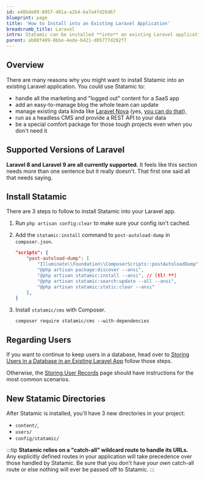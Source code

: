 ```yaml
---
id: e48bde09-8957-401a-a2b4-ba7a4fd26d67
blueprint: page
title: 'How to Install into an Existing Laravel Application'
breadcrumb_title: Laravel
intro: Statamic can be installed **into** an existing Laravel application and used to add new sections — like a blog or press release section — function as a headless CMS, or even manage existing data.
parent: ab08f409-8bbe-4ede-b421-d05777d292f7
---
```

## Overview

There are many reasons why you might want to install Statamic into an existing Laravel application. You could use Statamic to:

- handle all the marketing and "logged out" content for a SaaS app
- add an easy-to-manage blog the whole team can update
- manage existing data kinda like [Laravel Nova](https://nova.laravel.com/) (yes, [you can do that](/extending/repositories)),
- run as a headless CMS and provide a REST API to your data
- be a special comfort package for those tough projects even when you don't need it

## Supported Versions of Laravel

**Laravel 8 and Laravel 9 are all currently supported.** It feels like this section needs more than one sentence but it really doesn't. That first one said all that needs saying.

## Install Statamic

There are 3 steps to follow to install Statamic into your Laravel app.

1. Run `php artisan config:clear` to make sure your config isn't cached.

2. Add the `statamic:install` command to `post-autoload-dump` in `composer.json`.

    ``` json
    "scripts": {
        "post-autoload-dump": [
            "Illuminate\\Foundation\\ComposerScripts::postAutoloadDump",
            "@php artisan package:discover --ansi",
            "@php artisan statamic:install --ansi", // [tl! **]
            "@php artisan statamic:search:update --all --ansi",
            "@php artisan statamic:static:clear --ansi"
        ],
    }
    ```

3. Install `statamic/cms` with Composer.

    ``` shell
    composer require statamic/cms --with-dependencies
    ```

## Regarding Users

If you want to continue to keep users in a database, head over to [Storing Users in a Database in an Existing Laravel App](/tips/storing-users-in-a-database#in-an-existing-laravel-app) follow those steps.

Otherwise, the [Storing User Records](/users#storage) page should have instructions for the most common scenarios.

## New Statamic Directories

After Statamic is installed, you'll have 3 new directories in your project:
- `content/`,
- `users/`
- `config/statamic/`

:::tip
**Statamic relies on a "catch-all" wildcard route to handle its URLs.** Any explicitly defined routes in your application will take precedence over those handled by Statamic. Be sure that you don't have _your own_ catch-all route or else nothing will ever be passed off to Statamic.
:::
